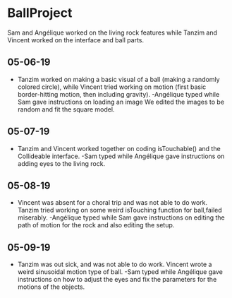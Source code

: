 # BallProject
Sam and Angélique worked on the living rock features while Tanzim and Vincent worked on the interface and ball parts.

## 05-06-19
- Tanzim worked on making a basic visual of a ball (making a randomly colored circle), while Vincent tried working on motion (first basic border-hitting motion, then including gravity).
-Angélique typed while Sam gave instructions on loading an image We edited the images to be random and fit the square model.

## 05-07-19
- Tanzim and Vincent worked together on coding isTouchable() and the Collideable interface.
-Sam typed while Angélique gave instructions on adding eyes to the living rock.

## 05-08-19
- Vincent was absent for a choral trip and was not able to do work. Tanzim tried working on some weird isTouching function for ball,failed miserably.
-Angélique typed while Sam gave instructions on editing the path of motion for the rock and also editing the setup.

## 05-09-19
- Tanzim was out sick, and was not able to do work. Vincent wrote a weird sinusoidal motion type of ball.
-Sam typed while Angélique gave instructions on how to adjust the eyes and fix the parameters for the motions of the objects.
